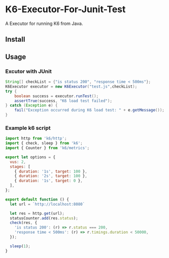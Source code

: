 # K6-Executor-For-Junit-Test

A Executor for running K6 from Java.

## Install


## Usage

### Excutor with JUnit

```java
String[] checkList = {"is status 200", "response time < 500ms"};
K6Executor executor = new K6Executor("test.js",checkList);
try {
    boolean success = executor.runTest();
    assertTrue(success, "K6 load test failed");
} catch (Exception e) {
    fail("Exception occurred during K6 load test: " + e.getMessage());
}
```

### Example k6 script

```javascript
import http from 'k6/http';
import { check, sleep } from 'k6';
import { Counter } from 'k6/metrics';

export let options = {
  vus: 2,
  stages: [
    { duration: '1s', target: 100 },
    { duration: '2s', target: 100 },
    { duration: '1s', target: 0 },
  ],
};

export default function () {
  let url = `http://localhost:8080`

  let res = http.get(url);
  statusCounter.add(res.status);
  check(res, { 
    'is status 200': (r) => r.status === 200, 
    'response time < 500ms': (r) => r.timings.duration < 50000, 
  });

  sleep(1); 
}
```

